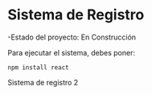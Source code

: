 <h1>Sistema de Registro</h1>

-Estado del proyecto: En Construcción

Para ejecutar el sistema, debes poner: 

```npm install react ```

Sistema de registro 2
 
